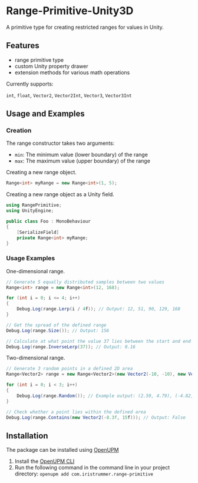 # Range-Primitive-Unity3D

A primitive type for creating restricted ranges for values in Unity.

## Features

- range primitive type
- custom Unity property drawer
- extension methods for various math operations

Currently supports:

`int`, `float`, `Vector2`, `Vector2Int`, `Vector3`, `Vector3Int`

## Usage and Examples

### Creation

The range constructor takes two arguments:
- `min`: The minimum value (lower boundary) of the range
- `max`: The maximum value (upper boundary) of the range

Creating a new range object.

```csharp
Range<int> myRange = new Range<int>(1, 5);
```

Creating a new range object as a Unity field.

```csharp
using RangePrimitive;
using UnityEngine;

public class Foo : MonoBehaviour
{
    [SerializeField]
    private Range<int> myRange;
}
```

### Usage Examples

One-dimensional range.

```csharp
// Generate 5 equally distributed samples between two values
Range<int> range = new Range<int>(12, 168);

for (int i = 0; i <= 4; i++)
{
    Debug.Log(range.Lerp(i / 4f)); // Output: 12, 51, 90, 129, 168
}

// Get the spread of the defined range
Debug.Log(range.Size()); // Output: 156

// Calculate at what point the value 37 lies between the start and end of the range
Debug.Log(range.InverseLerp(37)); // Output: 0.16
```

Two-dimensional range.

```csharp
// Generate 3 random points in a defined 2D area
Range<Vector2> range = new Range<Vector2>(new Vector2(-10, -10), new Vector2(10, 10));

for (int i = 0; i < 3; i++)
{
    Debug.Log(range.Random()); // Example output: (2.59, 4.79), (-4.82, 8.09), (8.21, 9.96)
}

// Check whether a point lies within the defined area
Debug.Log(range.Contains(new Vector2(-8.3f, 15f))); // Output: False
```

## Installation

The package can be installed using [OpenUPM](https://openupm.com/packages/com.iristrummer.range-primitive)
1. Install the [OpenUPM CLI](https://github.com/openupm/openupm-cli#installation)
2. Run the following command in the command line in your project directory:
`openupm add com.iristrummer.range-primitive`